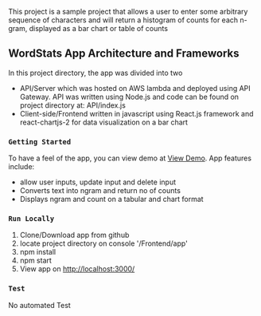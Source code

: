 This project is a sample project that allows a user to enter some arbitrary sequence of characters and will
return a histogram of counts for each n-gram, displayed as a bar chart or
table of counts 

## WordStats App Architecture and Frameworks

In this project directory, the app was divided into two
<ul>
    <li>API/Server which was hosted on AWS lambda and deployed using API Gateway. API was written using Node.js and code can be found on project directory at: API/index.js</li>
    <li>Client-side/Frontend written in javascript using React.js framework and react-chartjs-2 for data visualization on a bar chart</li>
</ul>

### `Getting Started`

To have a feel of the app, you can view demo at <a href="https://whispering-coast-88423.herokuapp.com/">View Demo</a>. App features include:
<ul>
    <li>allow user inputs, update input and delete input</li>
    <li>Converts text into ngram and return no of counts</li>
    <li>Displays ngram and count on a tabular and chart format</li>
</ul>

### `Run Locally`

<ol>
    <li>Clone/Download app from github</li>
    <li>locate project directory on console '/Frontend/app'</li>
    <li>npm install</li>
    <li>npm start </li>
    <li>View app on <a href="http://localhost:3000/">http://localhost:3000/</a>
</ol>

### `Test`

No automated Test
